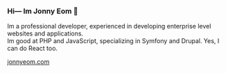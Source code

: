 ### Hi— Im Jonny Eom 👋

Im a professional developer, experienced in developing enterprise level websites and applications.  
Im good at PHP and JavaScript, specializing in Symfony and Drupal. Yes, I can do React too.

[jonnyeom.com](https://www.jonnyeom.com/)



<br>
<br>
<br>
<br>
<br>
<br>
<br>





<!--
**jonnyeom/jonnyeom** is a ✨ _special_ ✨ repository because its `README.md` (this file) appears on your GitHub profile.

Here are some ideas to get you started:

- 🔭 I’m currently working on ...
- 🌱 I’m currently learning ...
- 👯 I’m looking to collaborate on ...
- 🤔 I’m looking for help with ...
- 💬 Ask me about ...
- 📫 How to reach me: ...
- 😄 Pronouns: ...
- ⚡ Fun fact: ...
-->
